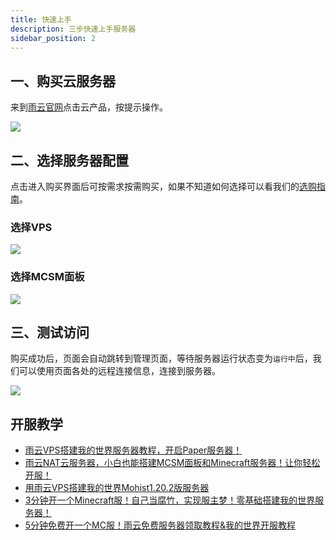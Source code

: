 ```yaml
---
title: 快速上手
description: 三步快速上手服务器
sidebar_position: 2
---
```


## 一、购买云服务器

 来到[雨云官网](https://app.rainyun.com/apps)点击云产品，按提示操作。

![](https://cn-sy1.rains3.com/rainyun-assets/pic/2023/12/20231219154825_57ee1160d5d4da81afd2ee61ab1ae718.png)
## 二、选择服务器配置

点击进入购买界面后可按需求按需购买，如果不知道如何选择可以看我们的[选购指南](/docs/rcs/buy)。

### 选择VPS

![](https://cn-sy1.rains3.com/rainyun-assets/pic/2023/12/20231219155502_2a0083613b3dbb803f36484b5d176747.png)

### 选择MCSM面板

![](https://cn-sy1.rains3.com/rainyun-assets/pic/2023/12/20231219160313_dfaf0c1fc7f7c9eae0bc92408c9c8ad0.png)

## 三、测试访问

购买成功后，页面会自动跳转到管理页面，等待服务器运行状态变为`运行中`后，我们可以使用页面各处的远程连接信息，连接到服务器。

![](https://cn-sy1.rains3.com/rainyun-assets/Pic/2023/12/img_1702016773_4ea0ec3a30e90fa7677c9ce983e77e35)

## 开服教学

* [雨云VPS搭建我的世界服务器教程，开启Paper服务器！](/docs/guide/Minecraft/mc-paper)
* [雨云NAT云服务器，小白也能搭建MCSM面板和Minecraft服务器！让你轻松开服！](/docs/guide/Minecraft/mc-nat)
* [用雨云VPS搭建我的世界Mohist1.20.2版服务器](/docs/guide/Minecraft/Mohist)
* [3分钟开一个Minecraft服！自己当腐竹，实现服主梦！零基础搭建我的世界服务器！](/docs/guide/Minecraft/mc1)
* [5分钟免费开一个MC服！雨云免费服务器领取教程&我的世界开服教程](/docs/guide/Minecraft/mc2)

